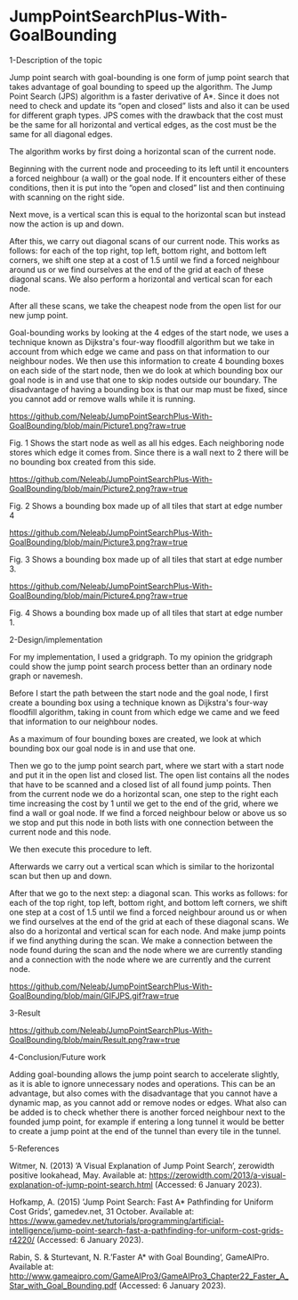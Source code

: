 # JumpPointSearchPlus-With-GoalBounding 

1-Description of the topic

Jump point search with goal-bounding is one form of jump point search that takes advantage of goal bounding to speed up the algorithm.
The Jump Point Search (JPS) algorithm is a faster derivative of A*.
Since it does not need to check and update its “open and closed” lists and also it can be used for different graph types.
JPS comes with the drawback that the cost must be the same for all horizontal and vertical edges, as the cost must be the same for all diagonal edges.

The algorithm works by first doing a horizontal scan of the current node.

Beginning with the current node and proceeding to its left until it encounters a forced neighbour (a wall) or the goal node. 
If it encounters either of these conditions, then it is put into the “open and closed” list and then continuing with scanning on the right side.

Next move, is a vertical scan this is equal to the horizontal scan but instead now the action is up and down.

After this, we carry out diagonal scans of our current node.
This works as follows: for each of the top right, top left, bottom right, and bottom left corners, we shift one step at a cost of 1.5 until we find a forced neighbour around us or we find ourselves at the end of the grid at each of these diagonal scans.
We also perform a horizontal and vertical scan for each node.

After all these scans, we take the cheapest node from the open list for our new jump point.

Goal-bounding works by looking at the 4 edges of the start node, we uses a technique known as Dijkstra's four-way floodfill algorithm but we take in account from which edge we came and pass on that information to our neighbour nodes.
We then use this information to create 4 bounding boxes on each side of the start node, then we do look at which bounding box our goal node is in and use that one to skip nodes outside our boundary. 
The disadvantage of having a bounding box is that our map must be fixed, since you cannot add or remove walls while it is running.

https://github.com/Neleab/JumpPointSearchPlus-With-GoalBounding/blob/main/Picture1.png?raw=true

Fig. 1 Shows the start node as well as all his edges. 
Each neighboring node stores which edge it comes from.
Since there is a wall next to 2 there will be no bounding box created from this side.

https://github.com/Neleab/JumpPointSearchPlus-With-GoalBounding/blob/main/Picture2.png?raw=true

Fig. 2 Shows a bounding box made up of all tiles that start at edge number 4

https://github.com/Neleab/JumpPointSearchPlus-With-GoalBounding/blob/main/Picture3.png?raw=true

Fig. 3 Shows a bounding box made up of all tiles that start at edge number 3.

https://github.com/Neleab/JumpPointSearchPlus-With-GoalBounding/blob/main/Picture4.png?raw=true

Fig. 4 Shows a bounding box made up of all tiles that start at edge number 1.

2-Design/implementation

For my implementation, I used a gridgraph. To my opinion the gridgraph could show the jump point search process better than an ordinary node graph or navemesh.

Before I start the path between the start node and the goal node, I first create a bounding box using a technique known as Dijkstra's four-way floodfill algorithm,
taking in count from which edge we came and we feed that information to our neighbour nodes.

As a maximum of four bounding boxes are created, we look at which bounding box our goal node is in and use that one.

Then we go to the jump point search part, where we start with a start node and put it in the open list and closed list. 
The open list contains all the nodes that have to be scanned and a closed list of all found jump points. Then from the current node we do a horizontal scan, one step to the right each time increasing the cost by 1 until we get to the end of the grid, where we find a wall or goal node. 
If we find a forced neighbour below or above us so we stop and put this node in both lists with one connection between the current node and this node.

We then execute this procedure to left. 

Afterwards we carry out a vertical scan which is similar to the horizontal scan but then up and down.

After that we go to the next step: a diagonal scan. 
This works as follows: for each of the top right, top left, bottom right, and bottom left corners, we shift one step at a cost of 1.5 until we find a forced neighbour around us or when we find ourselves at the end of the grid at each of these diagonal scans. 
We also do a horizontal and vertical scan for each node. And make jump points if we find anything during the scan. 
We make a connection between the node found during the scan and the node where we are currently standing and a connection with the node where we are currently and the current node.

https://github.com/Neleab/JumpPointSearchPlus-With-GoalBounding/blob/main/GIFJPS.gif?raw=true

3-Result

https://github.com/Neleab/JumpPointSearchPlus-With-GoalBounding/blob/main/Result.png?raw=true

4-Conclusion/Future work

Adding goal-bounding allows the jump point search to accelerate slightly, as it is able to ignore unnecessary nodes and operations. 
This can be an advantage, but also comes with the disadvantage that you cannot have a dynamic map, as you cannot add or remove nodes or edges.
What also can be added is to check whether there is another forced neighbour next to the founded jump point, for example if entering a long tunnel it would be better to create a jump point at the end of the tunnel than every tile in the tunnel.  

5-References

Witmer, N. (2013) ’A Visual Explanation of Jump Point Search’, zerowidth positive lookahead, May. Available at: https://zerowidth.com/2013/a-visual-explanation-of-jump-point-search.html (Accessed: 6 January 2023).

Hofkamp, A. (2015) ’Jump Point Search: Fast A* Pathfinding for Uniform Cost Grids’, gamedev.net, 31 October. Available at: https://www.gamedev.net/tutorials/programming/artificial-intelligence/jump-point-search-fast-a-pathfinding-for-uniform-cost-grids-r4220/ (Accessed: 6 January 2023).

Rabin, S. & Sturtevant, N. R.’Faster A* with Goal Bounding’, GameAIPro. Available at: http://www.gameaipro.com/GameAIPro3/GameAIPro3_Chapter22_Faster_A_Star_with_Goal_Bounding.pdf (Accessed: 6 January 2023).
